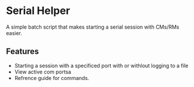 # Serial Helper
A simple batch script that makes starting a serial session with CMs/RMs easier.

## Features
* Starting a session with a specificed port with or withlout logging to a file
* View active com portsa
* Refrence guide for commands.
